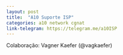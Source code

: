```yaml
---
layout: post
title:  "A10 Suporte ISP"
categories: a10 network cgnat
link-telegram: https://telegram.me/a10ISP
---
```

Colaboração: Vagner Kaefer (@vagkaefer)
